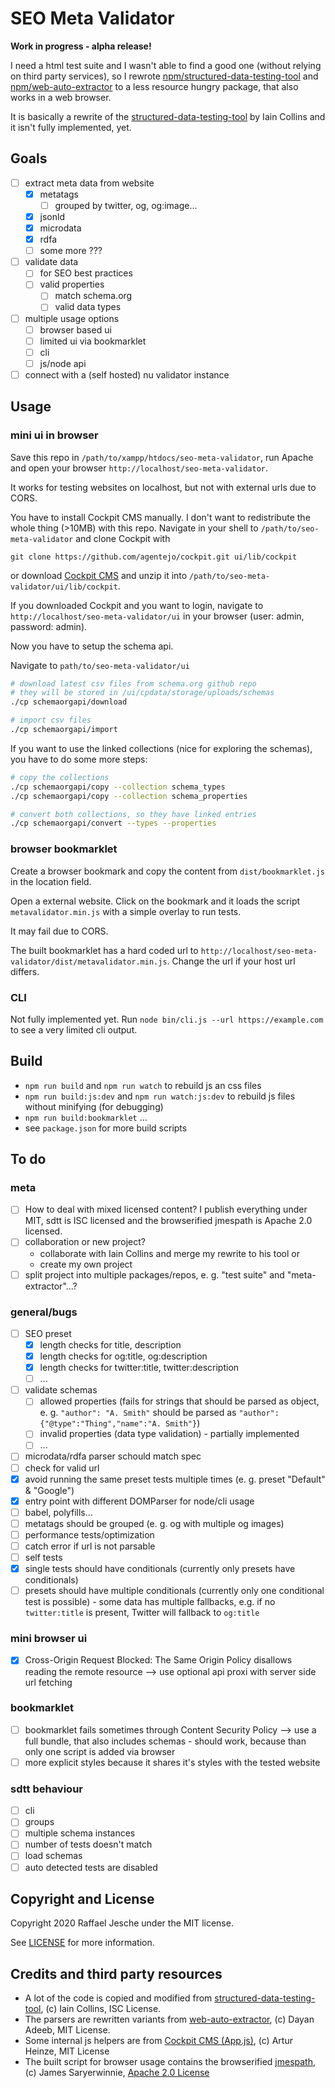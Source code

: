 # SEO Meta Validator

**Work in progress - alpha release!**

I need a html test suite and I wasn't able to find a good one (without relying on third party services), so I rewrote [npm/structured-data-testing-tool][4] and [npm/web-auto-extractor][5] to a less resource hungry package, that also works in a web browser.

It is basically a rewrite of the [structured-data-testing-tool][1] by Iain Collins and it isn't fully implemented, yet.

## Goals

* [ ] extract meta data from website
  * [x] metatags
    * [ ] grouped by twitter, og, og:image...
  * [x] jsonld
  * [x] microdata
  * [x] rdfa
  * [ ] some more ???
* [ ] validate data
  * [ ] for SEO best practices
  * [ ] valid properties
    * [ ] match schema.org
    * [ ] valid data types
* [ ] multiple usage options
  * [ ] browser based ui
  * [ ] limited ui via bookmarklet
  * [ ] cli
  * [ ] js/node api
* [ ] connect with a (self hosted) nu validator instance

## Usage

### mini ui in browser

Save this repo in `/path/to/xampp/htdocs/seo-meta-validator`, run Apache and open your browser `http://localhost/seo-meta-validator`.

It works for testing websites on localhost, but not with external urls due to CORS.

You have to install Cockpit CMS manually. I don't want to redistribute the whole thing (>10MB) with this repo. Navigate in your shell to `/path/to/seo-meta-validator` and clone Cockpit with

`git clone https://github.com/agentejo/cockpit.git ui/lib/cockpit`

or download [Cockpit CMS][3] and unzip it into `/path/to/seo-meta-validator/ui/lib/cockpit`.

If you downloaded Cockpit and you want to login, navigate to `http://localhost/seo-meta-validator/ui` in your browser (user: admin, password: admin).

Now you have to setup the schema api.

Navigate to `path/to/seo-meta-validator/ui`

```bash
# download latest csv files from schema.org github repo
# they will be stored in /ui/cpdata/storage/uploads/schemas
./cp schemaorgapi/download

# import csv files
./cp schemaorgapi/import
```

If you want to use the linked collections (nice for exploring the schemas), you have to do some more steps:

```bash
# copy the collections
./cp schemaorgapi/copy --collection schema_types
./cp schemaorgapi/copy --collection schema_properties

# convert both collections, so they have linked entries
./cp schemaorgapi/convert --types --properties
```

### browser bookmarklet

Create a browser bookmark and copy the content from `dist/bookmarklet.js` in the location field.

Open a external website. Click on the bookmark and it loads the script `metavalidator.min.js` with a simple overlay to run tests.

It may fail due to CORS.

The built bookmarklet has a hard coded url to `http://localhost/seo-meta-validator/dist/metavalidator.min.js`. Change the url if your host url differs.

### CLI

Not fully implemented yet. Run `node bin/cli.js --url https://example.com` to see a very limited cli output.

## Build

* `npm run build` and `npm run watch` to rebuild js an css files
* `npm run build:js:dev` and `npm run watch:js:dev` to rebuild js files without minifying (for debugging)
* `npm run build:bookmarklet` ...
* see `package.json` for more build scripts

## To do

### meta

* [ ] How to deal with mixed licensed content? I publish everything under MIT, sdtt is ISC licensed and the browserified jmespath is Apache 2.0 licensed.
* [ ] collaboration or new project?
  * collaborate with Iain Collins and merge my rewrite to his tool or
  * create my own project
* [ ] split project into multiple packages/repos, e. g. "test suite" and "meta-extractor"...?

### general/bugs

* [ ] SEO preset
  * [x] length checks for title, description
  * [x] length checks for og:title, og:description
  * [x] length checks for twitter:title, twitter:description
  * [ ] ...
* [ ] validate schemas
  * [ ] allowed properties (fails for strings that should be parsed as object, e. g. `"author": "A. Smith"` should be parsed as `"author": {"@type":"Thing","name":"A. Smith"}`)
  * [ ] invalid properties (data type validation) - partially implemented
  * [ ] ...
* [ ] microdata/rdfa parser schould match spec
* [ ] check for valid url
* [x] avoid running the same preset tests multiple times (e. g. preset "Default" & "Google")
* [x] entry point with different DOMParser for node/cli usage
* [ ] babel, polyfills...
* [ ] metatags should be grouped (e. g. og with multiple og images)
* [ ] performance tests/optimization
* [ ] catch error if url is not parsable
* [ ] self tests
* [x] single tests should have conditionals (currently only presets have conditionals)
* [ ] presets should have multiple conditionals (currently only one conditional test is possible) - some data has multiple fallbacks, e.g. if no `twitter:title` is present, Twitter will fallback to `og:title`

### mini browser ui

* [x] Cross-Origin Request Blocked: The Same Origin Policy disallows reading the remote resource --> use optional api proxi with server side url fetching

### bookmarklet

* [ ] bookmarklet fails sometimes through Content Security Policy --> use a full bundle, that also includes schemas - should work, because than only one script is added via browser
* [ ] more explicit styles because it shares it's styles with the tested website

### sdtt behaviour

* [ ] cli
* [ ] groups
* [ ] multiple schema instances
* [ ] number of tests doesn't match
* [ ] load schemas
* [ ] auto detected tests are disabled

## Copyright and License

Copyright 2020 Raffael Jesche under the MIT license.

See [LICENSE](LICENSE) for more information.

## Credits and third party resources

* A lot of the code is copied and modified from [structured-data-testing-tool][1], (c) Iain Collins, ISC License.
* The parsers are rewritten variants from [web-auto-extractor][2], (c) Dayan Adeeb, MIT License.
* Some internal js helpers are from [Cockpit CMS (App.js)][3], (c) Artur Heinze, MIT License
* The built script for browser usage contains the browserified [jmespath][6], (c) James Saryerwinnie, [Apache 2.0 License][7]

[1]: https://github.com/glitchdigital/structured-data-testing-tool
[2]: https://github.com/indix/web-auto-extractor
[3]: https://github.com/agentejo/cockpit/
[4]: https://www.npmjs.com/package/structured-data-testing-tool
[5]: https://www.npmjs.com/package/web-auto-extractor
[6]: https://github.com/jmespath/jmespath.js
[7]: https://raw.githubusercontent.com/jmespath/jmespath.js/master/LICENSE
